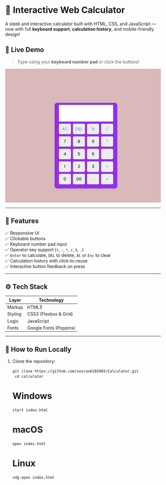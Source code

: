 # 🔢 Interactive Web Calculator

A sleek and interactive calculator built with HTML, CSS, and JavaScript — now with full **keyboard support**, **calculation history**, and mobile-friendly design!

## 🚀 Live Demo

> Type using your **keyboard number pad** or click the buttons!

![Calculator Screenshot](./calculator.png) 

---

## 🧠 Features

✅ Responsive UI  
✅ Clickable buttons  
✅ Keyboard number pad input  
✅ Operator key support (`+`, `-`, `*`, `/`, `%`, `.`)  
✅ `Enter` to calculate, `DEL` to delete, `AC` or `Esc` to clear  
✅ Calculation history with click-to-reuse  
✅ Interactive button feedback on press

---

## ⚙️ Tech Stack

| Layer     | Technology    |
|-----------|----------------|
| Markup    | HTML5          |
| Styling   | CSS3 (Flexbox & Grid) |
| Logic     | JavaScript  |
| Fonts     | Google Fonts (Poppins) |

---

## 🧰 How to Run Locally

1. Clone the repository:

   `git clone https://github.com/sourav6102003/Calculator.git` <br/>
   ` cd calculator`<br/>
   # Windows <br/>

   `start index.html`  <br/>
   # macOS <br/>
    
   `open index.html`<br/>
    # Linux  <br/>
   `xdg-open index.html` <br/>
